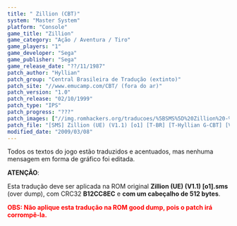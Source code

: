 ```yaml
---
title: " Zillion (CBT)"
system: "Master System"
platform: "Console"
game_title: "Zillion"
game_category: "Ação / Aventura / Tiro"
game_players: "1"
game_developer: "Sega"
game_publisher: "Sega"
game_release_date: "??/11/1987"
patch_author: "Hyllian"
patch_group: "Central Brasileira de Tradução (extinto)"
patch_site: "//www.emucamp.com/CBT/ (fora do ar)"
patch_version: "1.0"
patch_release: "02/10/1999"
patch_type: "IPS"
patch_progress: "???"
patch_images: ["//img.romhackers.org/traducoes/%5BSMS%5D%20Zillion%20-%20CBT%20-%201.png","//img.romhackers.org/traducoes/%5BSMS%5D%20Zillion%20-%20CBT%20-%202.png","//img.romhackers.org/traducoes/%5BSMS%5D%20Zillion%20-%20CBT%20-%203.png"]
patch_file: "[SMS] Zillion (UE) (V1.1) [o1] [T-BR] [T-Hyllian G-CBT] [V-1.0 A-1999].zip"
modified_date: "2009/03/08"
---
```

Todos os textos do jogo estão traduzidos e acentuados, mas nenhuma mensagem em forma de gráfico foi editada.

<b>ATENÇÃO</b>:

Esta tradução deve ser aplicada na ROM original <b>Zillion (UE) (V1.1) [o1].sms</b> (over dump), com CRC32 <b>B12CC8EC</b> e <b>com um cabeçalho de 512 bytes</b>.

<span style="color:red"><b>OBS: Não aplique esta tradução na ROM good dump, pois o patch irá corrompê-la.</b></span>
